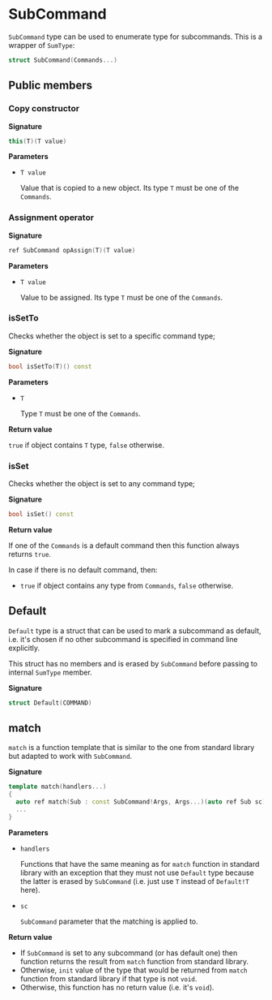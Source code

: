# SubCommand

`SubCommand` type can be used to enumerate type for subcommands. This is a wrapper of `SumType`:

```c++
struct SubCommand(Commands...)
```

## Public members

### Copy constructor

**Signature**

```c++
this(T)(T value)
```

**Parameters**

- `T value`

  Value that is copied to a new object. Its type `T` must be one of the `Commands`.

### Assignment operator

**Signature**

```c++
ref SubCommand opAssign(T)(T value)
```

**Parameters**

- `T value`

  Value to be assigned. Its type `T` must be one of the `Commands`.

### isSetTo

Checks whether the object is set to a specific command type;

**Signature**

```c++
bool isSetTo(T)() const
```

**Parameters**

- `T`

  Type `T` must be one of the `Commands`.

**Return value**

`true` if object contains `T` type, `false` otherwise.

### isSet

Checks whether the object is set to any command type;

**Signature**

```c++
bool isSet() const
```

**Return value**

If one of the `Commands` is a default command then this function always returns `true`.

In case if there is no default command, then:
- `true` if object contains any type from `Commands`, `false` otherwise.

## Default

`Default` type is a struct that can be used to mark a subcommand as default, i.e. it's chosen if no other subcommand is specified
in command line explicitly.

This struct has no members and is erased by `SubCommand` before passing to internal `SumType` member.

**Signature**

```c++
struct Default(COMMAND)
```

## match

`match` is a function template that is similar to the one from standard library but adapted to work with `SubCommand`.

**Signature**

```c++
template match(handlers...)
{
  auto ref match(Sub : const SubCommand!Args, Args...)(auto ref Sub sc)
  ...
}
```

**Parameters**

- `handlers`

  Functions that have the same meaning as for `match` function in standard library with an exception that they must not use `Default`
  type because the latter is erased by `SubCommand` (i.e. just use `T` instead of `Default!T` here).

- `sc`

  `SubCommand` parameter that the matching is applied to.

**Return value**

- If `SubCommand` is set to any subcommand (or has default one) then function returns the result from `match` function from standard library.
- Otherwise, `init` value of the type that would be returned from `match` function from standard library if that type is not `void`.
- Otherwise, this function has no return value (i.e. it's `void`).
